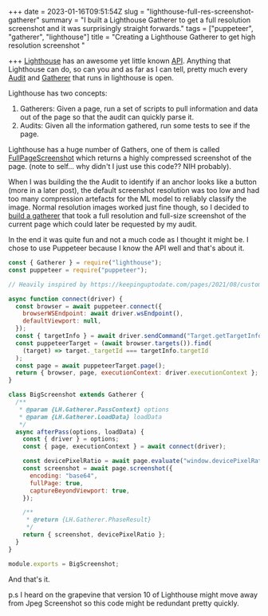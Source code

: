 +++
date = 2023-01-16T09:51:54Z
slug = "lighthouse-full-res-screenshot-gatherer"
summary = "I built a Lighthouse Gatherer to get a full resolution screenshot and it was surprisingly straight forwards."
tags = ["puppeteer", "gatherer", "lighthouse"]
title = "Creating a Lighthouse Gatherer to get high resolution screenshot "

+++
[Lighthouse](https://developer.chrome.com/docs/lighthouse/overview/) has an awesome yet little known [API](https://github.com/GoogleChrome/lighthouse/blob/main/docs/new-audits.md). Anything that Lighthouse can do, so can you and as far as I can tell, pretty much every [Audit](https://github.com/GoogleChrome/lighthouse/tree/main/core/audits) and [Gatherer](https://github.com/GoogleChrome/lighthouse/tree/main/core/gather) that runs in lighthouse is open.

Lighthouse has two concepts:

1. Gatherers: Given a page, run a set of scripts to pull information and data out of the page so that the audit can quickly parse it.
2. Audits: Given all the information gathered, run some tests to see if the page.

Lighthouse has a huge number of Gathers, one of them is called [FullPageScreenshot](https://github.com/GoogleChrome/lighthouse/blob/main/core/gather/gatherers/full-page-screenshot.js) which returns a highly compressed screenshot of the page. (note to self... why didn't I just use this code?? NIH probably).

When I was building the the Audit to identify if an anchor looks like a button (more in a later post), the default screenshot resolution was too low and had too many compression artefacts for the ML model to reliably classify the image. Normal resolution images worked just fine though, so I decided to [build a gatherer](https://github.com/PaulKinlan/is-it-a-button-lighthouse-audit/blob/main/audit/big-screenshot-gatherer.js) that took a full resolution and full-size screenshot of the current page which could later be requested by my audit. 

In the end it was quite fun and not a much code as I thought it might be. I chose to use Puppeteer because I know the API well and that's about it.

```JavaScript
const { Gatherer } = require("lighthouse");
const puppeteer = require("puppeteer");

// Heavily inspired by https://keepinguptodate.com/pages/2021/08/custom-lighthouse-audit/ and https://github.com/GoogleChrome/lighthouse/blob/main/docs/recipes/custom-gatherer-puppeteer/custom-gatherer.js

async function connect(driver) {
  const browser = await puppeteer.connect({
    browserWSEndpoint: await driver.wsEndpoint(),
    defaultViewport: null,
  });
  const { targetInfo } = await driver.sendCommand("Target.getTargetInfo");
  const puppeteerTarget = (await browser.targets()).find(
    (target) => target._targetId === targetInfo.targetId
  );
  const page = await puppeteerTarget.page();
  return { browser, page, executionContext: driver.executionContext };
}

class BigScreenshot extends Gatherer {
  /**
   * @param {LH.Gatherer.PassContext} options
   * @param {LH.Gatherer.LoadData} loadData
   */
  async afterPass(options, loadData) {
    const { driver } = options;
    const { page, executionContext } = await connect(driver);

    const devicePixelRatio = await page.evaluate("window.devicePixelRatio");
    const screenshot = await page.screenshot({
      encoding: "base64",
      fullPage: true,
      captureBeyondViewport: true,
    });

    /**
     * @return {LH.Gatherer.PhaseResult}
     */
    return { screenshot, devicePixelRatio };
  }
}

module.exports = BigScreenshot;
```

And that's it.

p.s I heard on the grapevine that version 10 of Lighthouse might move away from Jpeg Screenshot so this code might be redundant pretty quickly.